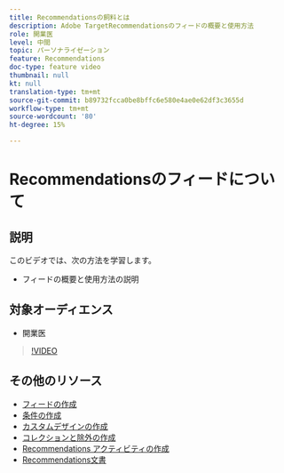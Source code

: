 ```yaml
---
title: Recommendationsの飼料とは
description: Adobe TargetRecommendationsのフィードの概要と使用方法
role: 開業医
level: 中間
topic: パーソナライゼーション
feature: Recommendations
doc-type: feature video
thumbnail: null
kt: null
translation-type: tm+mt
source-git-commit: b89732fcca0be8bffc6e580e4ae0e62df3c3655d
workflow-type: tm+mt
source-wordcount: '80'
ht-degree: 15%

---
```



# Recommendationsのフィードについて

## 説明

このビデオでは、次の方法を学習します。

* フィードの概要と使用方法の説明

## 対象オーディエンス

* 開業医

>[!VIDEO](https://video.tv.adobe.com/v/27695?quality=12)

## その他のリソース

* [フィードの作成](create-a-feed.md)
* [条件の作成](create-criteria.md)
* [カスタムデザインの作成](create-custom-designs.md)
* [コレクションと除外の作成](create-collections-and-exclusions.md)
* [Recommendations アクティビティの作成](create-a-recommendations-activity.md)
* [Recommendations文書](https://docs.adobe.com/content/help/en/target/using/recommendations/recommendations.html)